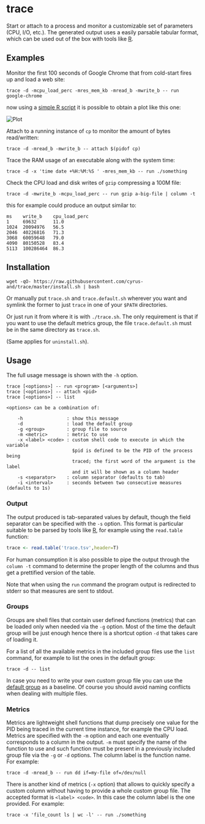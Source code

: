 trace
=====

Start or attach to a process and monitor a customizable set of parameters (CPU,
I/O, etc.). The generated output uses a easily parsable tabular format, which
can be used out of the box with tools like [R][r].

Examples
--------

Monitor the first 100 seconds of Google Chrome that from cold-start fires up and
load a web site:

    trace -d -mcpu_load_perc -mres_mem_kb -mread_b -mwrite_b -- run google-chrome

now using a [simple R script](plot.R) it is possible to obtain a plot like this
one:

![Plot](http://i.imgur.com/VTYBk6L.png)

Attach to a running instance of `cp` to monitor the amount of bytes
read/written:

    trace -d -mread_b -mwrite_b -- attach $(pidof cp)

Trace the RAM usage of an executable along with the system time:

    trace -d -x 'time date +%H:%M:%S ' -mres_mem_kb -- run ./something

Check the CPU load and disk writes of `gzip` compressing a 100M file:

    trace -d -mwrite_b -mcpu_load_perc -- run gzip a-big-file | column -t

this for example could produce an output similar to:

    ms    write_b    cpu_load_perc
    1     69632      11.0
    1024  20094976   56.5
    2046  40226816   71.3
    3068  60059648   79.0
    4090  80150528   83.4
    5113  100286464  86.3

Installation
------------

    wget -qO- https://raw.githubusercontent.com/cyrus-and/trace/master/install.sh | bash

Or manually put `trace.sh` and `trace.default.sh` wherever you want and symlink
the former to just `trace` in one of your `$PATH` directories.

Or just run it from where it is with `./trace.sh`. The only requirement is that
if you want to use the default metrics group, the file `trace.default.sh` must
be in the same directory as `trace.sh`.

(Same applies for `uninstall.sh`).

Usage
-----

The full usage message is shown with the `-h` option.

    trace [<options>] -- run <program> [<arguments>]
    trace [<options>] -- attach <pid>
    trace [<options>] -- list

    <options> can be a combination of:

        -h                : show this message
        -d                : load the default group
        -g <group>        : group file to source
        -m <metric>       : metric to use
        -x <label> <code> : custom shell code to execute in which the variable
                            $pid is defined to be the PID of the process being
                            traced; the first word of the argument is the label
                            and it will be shown as a column header
        -s <separator>    : column separator (defaults to tab)
        -i <interval>     : seconds between two consecutive measures (defaults to 1s)

### Output

The output produced is tab-separated values by default, though the field
separator can be specified with the `-s` option. This format is particular
suitable to be parsed by tools like [R][r], for example using the `read.table`
function:

```r
trace <- read.table('trace.tsv',header=T)
```

For human consumption it is also possible to pipe the output through the `column
-t` command to determine the proper length of the columns and thus get a
prettified version of the table.

Note that when using the `run` command the program output is redirected to
stderr so that measures are sent to stdout.

### Groups

Groups are shell files that contain user defined functions (metrics) that can
be loaded only when needed via the `-g` option. Most of the time the default
group will be just enough hence there is a shortcut option `-d` that takes care
of loading it.

For a list of all the available metrics in the included group files use the
`list` command, for example to list the ones in the default group:

    trace -d -- list

In case you need to write your own custom group file you can use the
[default group][default] as a baseline. Of course you should avoid naming
conflicts when dealing with multiple files.

### Metrics

Metrics are lightweight shell functions that dump precisely one value for the
PID being traced in the current time instance, for example the CPU load. Metrics
are specified with the `-m` option and each one eventually corresponds to a
column in the output. `-m` must specify the name of the function to use and such
function must be present in a previously included group file via the `-g` or
`-d` options. The column label is the function name. For example:

    trace -d -mread_b -- run dd if=my-file of=/dev/null

There is another kind of metrics (`-x` option) that allows to quickly specify a
custom column without having to provide a whole custom group file. The accepted
format is `<label> <code>`. In this case the column label is the one
provided. For example:

    trace -x 'file_count ls | wc -l' -- run ./something

[r]: http://www.r-project.org/
[default]: trace.default.sh
